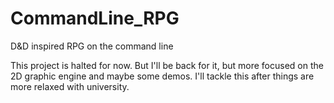 # CommandLine_RPG
D&D inspired RPG on the command line

This project is halted for now. But I'll be back for it, but more focused on the 2D graphic engine and maybe some demos.
I'll tackle this after things are more relaxed with university.
